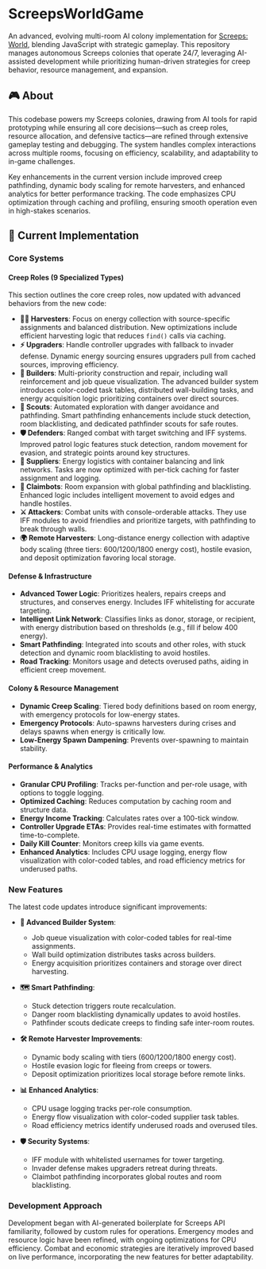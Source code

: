 # ScreepsWorldGame

An advanced, evolving multi-room AI colony implementation for [Screeps: World](https://store.steampowered.com/app/464350/Screeps_World/), blending JavaScript with strategic gameplay. This repository manages autonomous Screeps colonies that operate 24/7, leveraging AI-assisted development while prioritizing human-driven strategies for creep behavior, resource management, and expansion.

## 🎮 About

This codebase powers my Screeps colonies, drawing from AI tools for rapid prototyping while ensuring all core decisions—such as creep roles, resource allocation, and defensive tactics—are refined through extensive gameplay testing and debugging. The system handles complex interactions across multiple rooms, focusing on efficiency, scalability, and adaptability to in-game challenges.

Key enhancements in the current version include improved creep pathfinding, dynamic body scaling for remote harvesters, and enhanced analytics for better performance tracking. The code emphasizes CPU optimization through caching and profiling, ensuring smooth operation even in high-stakes scenarios.

## 🚀 Current Implementation

### Core Systems

#### **Creep Roles** (9 Specialized Types)

This section outlines the core creep roles, now updated with advanced behaviors from the new code:

- **🧑‍🌾 Harvesters**: Focus on energy collection with source-specific assignments and balanced distribution. New optimizations include efficient harvesting logic that reduces `find()` calls via caching.
- **⚡ Upgraders**: Handle controller upgrades with fallback to invader defense. Dynamic energy sourcing ensures upgraders pull from cached sources, improving efficiency.
- **🔨 Builders**: Multi-priority construction and repair, including wall reinforcement and job queue visualization. The advanced builder system introduces color-coded task tables, distributed wall-building tasks, and energy acquisition logic prioritizing containers over direct sources.
- **🔭 Scouts**: Automated exploration with danger avoidance and pathfinding. Smart pathfinding enhancements include stuck detection, room blacklisting, and dedicated pathfinder scouts for safe routes.
- **🛡️ Defenders**: Ranged combat with target switching and IFF systems. Improved patrol logic features stuck detection, random movement for evasion, and strategic points around key structures.
- **🔋 Suppliers**: Energy logistics with container balancing and link networks. Tasks are now optimized with per-tick caching for faster assignment and logging.
- **🤖 Claimbots**: Room expansion with global pathfinding and blacklisting. Enhanced logic includes intelligent movement to avoid edges and handle hostiles.
- **⚔️ Attackers**: Combat units with console-orderable attacks. They use IFF modules to avoid friendlies and prioritize targets, with pathfinding to break through walls.
- **🌍 Remote Harvesters**: Long-distance energy collection with adaptive body scaling (three tiers: 600/1200/1800 energy cost), hostile evasion, and deposit optimization favoring local storage.

#### **Defense & Infrastructure**

- **Advanced Tower Logic**: Prioritizes healers, repairs creeps and structures, and conserves energy. Includes IFF whitelisting for accurate targeting.
- **Intelligent Link Network**: Classifies links as donor, storage, or recipient, with energy distribution based on thresholds (e.g., fill if below 400 energy).
- **Smart Pathfinding**: Integrated into scouts and other roles, with stuck detection and dynamic room blacklisting to avoid hostiles.
- **Road Tracking**: Monitors usage and detects overused paths, aiding in efficient creep movement.

#### **Colony & Resource Management**

- **Dynamic Creep Scaling**: Tiered body definitions based on room energy, with emergency protocols for low-energy states.
- **Emergency Protocols**: Auto-spawns harvesters during crises and delays spawns when energy is critically low.
- **Low-Energy Spawn Dampening**: Prevents over-spawning to maintain stability.

#### **Performance & Analytics**

- **Granular CPU Profiling**: Tracks per-function and per-role usage, with options to toggle logging.
- **Optimized Caching**: Reduces computation by caching room and structure data.
- **Energy Income Tracking**: Calculates rates over a 100-tick window.
- **Controller Upgrade ETAs**: Provides real-time estimates with formatted time-to-complete.
- **Daily Kill Counter**: Monitors creep kills via game events.
- **Enhanced Analytics**: Includes CPU usage logging, energy flow visualization with color-coded tables, and road efficiency metrics for underused paths.

### New Features

The latest code updates introduce significant improvements:

- **🧠 Advanced Builder System**:
  - Job queue visualization with color-coded tables for real-time assignments.
  - Wall build optimization distributes tasks across builders.
  - Energy acquisition prioritizes containers and storage over direct harvesting.

- **🗺️ Smart Pathfinding**:
  - Stuck detection triggers route recalculation.
  - Danger room blacklisting dynamically updates to avoid hostiles.
  - Pathfinder scouts dedicate creeps to finding safe inter-room routes.

- **🛠️ Remote Harvester Improvements**:
  - Dynamic body scaling with tiers (600/1200/1800 energy cost).
  - Hostile evasion logic for fleeing from creeps or towers.
  - Deposit optimization prioritizes local storage before remote links.

- **📊 Enhanced Analytics**:
  - CPU usage logging tracks per-role consumption.
  - Energy flow visualization with color-coded supplier task tables.
  - Road efficiency metrics identify underused roads and overused tiles.

- **🛡️ Security Systems**:
  - IFF module with whitelisted usernames for tower targeting.
  - Invader defense makes upgraders retreat during threats.
  - Claimbot pathfinding incorporates global routes and room blacklisting.

### Development Approach

Development began with AI-generated boilerplate for Screeps API familiarity, followed by custom rules for operations. Emergency modes and resource logic have been refined, with ongoing optimizations for CPU efficiency. Combat and economic strategies are iteratively improved based on live performance, incorporating the new features for better adaptability.